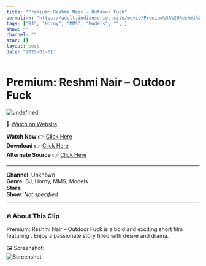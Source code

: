 ```yaml
---
title: "Premium: Reshmi Nair – Outdoor Fuck"
permalink: "https://adult.indianseries.site/movie/Premium%3A%20Reshmi%20Nair%20%E2%80%93%20Outdoor%20Fuck"
tags: ["BJ", "Horny", "MMS", "Models", "", ]
show: ""
channel: ""
star: []
layout: post
date: "2025-01-01"
---
```


# Premium: Reshmi Nair – Outdoor Fuck

![undefined](https://desisins.com/wp-content/uploads/2024/08/Reshmi-Nair-OutDoor-Fuck-Model-MMS-DesiSins.com_cleanup.jpg)

🔗 [Watch on Website](https://adult.indianseries.site/movie/Premium%3A%20Reshmi%20Nair%20%E2%80%93%20Outdoor%20Fuck)

**Watch Now** 👉 [Click Here](https://adult.indianseries.site/movie/Premium%3A%20Reshmi%20Nair%20%E2%80%93%20Outdoor%20Fuck)  
**Download** 👉 [Click Here](https://adult.indianseries.site/movie/Premium%3A%20Reshmi%20Nair%20%E2%80%93%20Outdoor%20Fuck)  
**Alternate Source** 👉 [Click Here](https://adult.indianseries.site/movie/Premium%3A%20Reshmi%20Nair%20%E2%80%93%20Outdoor%20Fuck)

---

**Channel**: Unknown  
**Genre**: BJ, Horny, MMS, Models  
**Stars**:   
**Show**: *Not specified*

---

### 🔥 About This Clip

Premium: Reshmi Nair – Outdoor Fuck is a bold and exciting short film featuring . Enjoy a passionate story filled with desire and drama.
 
🖼️ Screenshot:  
![Screenshot](https://desisins.com/wp-content/uploads/2024/08/Reshmi-Nair-OutDoor-Fuck-Model-MMS-DesiSins.com_cleanup.jpg)
